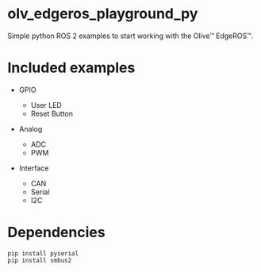 # olv_edgeros_playground_py
Simple python ROS 2 examples to start working with the Olive™ EdgeROS™.

# Included examples

* GPIO
  * User LED
  * Reset Button

* Analog
  * ADC 
  * PWM 

* Interface
  * CAN
  * Serial
  * I2C

# Dependencies 
```
pip install pyserial
pip install smbus2
```

